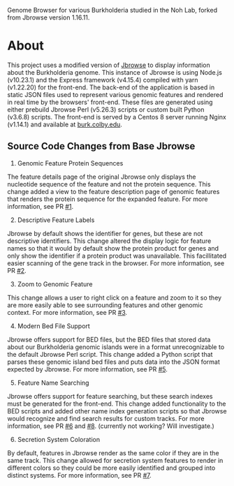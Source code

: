 Genome Browser for various Burkholderia studied in the Noh Lab, forked from Jbrowse version 1.16.11. 

# About

This project uses a modified version of [Jbrowse](https://github.com/GMOD/jbrowse) to display information about the Burkholderia genome. This instance of Jbrowse 
is using Node.js (v10.23.1) and the Express framework (v4.15.4) compiled with yarn (v1.22.20) for the front-end. The back-end of 
the application is based in static JSON files used to represent various genomic features and rendered in real time by the
browsers' front-end. These files are generated using either prebuild Jbrowse Perl (v5.26.3) scripts or custom built Python (v3.6.8) 
scripts. The front-end is served by a Centos 8 server running Nginx (v1.14.1) and available at [burk.colby.edu](burk.colby.edu).

## Source Code Changes from Base Jbrowse 

1. Genomic Feature Protein Sequences

The feature details page of the original Jbrowse only displays the nucleotide sequence of the feature and not the protein sequence. This change
added a view to the feature description page of genomic features that renders the protein sequence for the expanded feature. For more information, see PR [#1](https://github.com/noh-lab/burk-browser/pull/1).

2. Descriptive Feature Labels

Jbrowse by default shows the identifier for genes, but these are not descriptive identifiers. This change altered the display logic for feature names
so that it would by default show the protein product for genes and only show the identifier if a protein product was unavailable. This facillitated 
easier scanning of the gene track in the browser. For more information, see PR [#2](https://github.com/noh-lab/burk-browser/pull/2).

3. Zoom to Genomic Feature

This change allows a user to right click on a feature and zoom to it so they are more easily able to see surrounding features and other genomic context.
For more information, see PR [#3](https://github.com/noh-lab/burk-browser/pull/3).

4. Modern Bed File Support

Jbrowse offers support for BED files, but the BED files that stored data about our Burkholderia genomic islands were in a format unrecognizable to the
default Jbrowse Perl script. This change added a Python script that parses these genomic island bed files and puts data into the JSON format expected
by Jbrowse. For more information, see PR [#5](https://github.com/noh-lab/burk-browser/pull/5).

5. Feature Name Searching

Jbrowse offers support for feature searching, but these search indexes must be generated for the front-end. This change added functionality to the BED
scripts and added other name index generation scripts so that Jbrowse would recognize and find search results for custom tracks. For more information,
see PR [#6](https://github.com/noh-lab/burk-browser/pull/6) and [#8](https://github.com/noh-lab/burk-browser/pull/8). (currently not working? Will investigate.)

6. Secretion System Coloration

By default, features in Jbrowse render as the same color if they are in the same track. This change allowed for secretion system features to render in 
different colors so they could be more easily identified and grouped into distinct systems. For more information, see PR [#7](https://github.com/noh-lab/burk-browser/pull/7).
